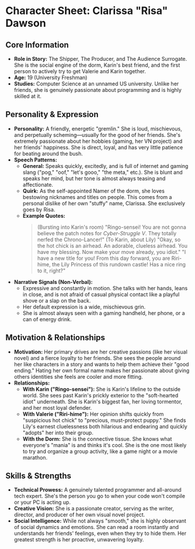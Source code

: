 # Character Sheet: Clarissa "Risa" Dawson

## Core Information
* **Role in Story:** The Shipper, The Producer, and The Audience Surrogate. She is the social engine of the dorm, Karin's best friend, and the first person to actively try to get Valerie and Karin together.
* **Age:** 19 (University Freshman)
* **Studies:** Computer Science at an unnamed US university. Unlike her friends, she is genuinely passionate about programming and is highly skilled at it.

## Personality & Expression
* **Personality:** A friendly, energetic "gremlin." She is loud, mischievous, and perpetually scheming—usually for the good of her friends. She's extremely passionate about her hobbies (gaming, her VN project) and her friends' happiness. She is direct, loyal, and has very little patience for beating around the bush.
* **Speech Patterns:**
    * **General:** Speaks quickly, excitedly, and is full of internet and gaming slang ("pog," "oof," "let's gooo," "the meta," etc.). She is blunt and speaks her mind, but her tone is almost always teasing and affectionate.
    * **Quirk:** As the self-appointed Namer of the dorm, she loves bestowing nicknames and titles on people. This comes from a personal dislike of her own "stuffy" name, Clarissa. She exclusively goes by Risa.
    * **Example Quotes:**
        > (Bursting into Karin's room) "Ringo-sensei! You are not gonna believe the patch notes for *Cyber-Struggle V*. They totally nerfed the Chrono-Lancer!"
        > (To Karin, about Lily) "Okay, so the hot chick is an airhead. An adorable, clueless airhead. You have my blessing. Now make your move already, you idiot."
        > "I have a new title for you! From this day forward, you are Riri-hime, the Lily Princess of this rundown castle! Has a nice ring to it, right?"
* **Narrative Signals (Non-Verbal):**
    * Expressive and constantly in motion. She talks with her hands, leans in close, and is not afraid of casual physical contact like a playful shove or a slap on the back.
    * Her default expression is a wide, mischievous grin.
    * She is almost always seen with a gaming handheld, her phone, or a can of energy drink.

## Motivation & Relationships
* **Motivation:** Her primary drives are her creative passions (like her visual novel) and a fierce loyalty to her friends. She sees the people around her like characters in a story and wants to help them achieve their "good ending." Hating her own formal name makes her passionate about giving others identities she feels are cooler and more fitting.
* **Relationships:**
    * **With Karin ("Ringo-sensei"):** She is Karin's lifeline to the outside world. She sees past Karin's prickly exterior to the "soft-hearted idiot" underneath. She is Karin's biggest fan, her loving tormentor, and her most loyal defender.
    * **With Valerie ("Riri-hime"):** Her opinion shifts quickly from "suspicious hot chick" to "precious, must-protect puppy." She finds Lily's earnest cluelessness both hilarious and endearing and quickly "adopts" her into their group.
    * **With the Dorm:** She is the connective tissue. She knows what everyone's "mania" is and thinks it's cool. She is the one most likely to try and organize a group activity, like a game night or a movie marathon.

## Skills & Strengths
* **Technical Prowess:** A genuinely talented programmer and all-around tech expert. She's the person you go to when your code won't compile or your PC is acting up.
* **Creative Vision:** She is a passionate creator, serving as the writer, director, and producer of her own visual novel project.
* **Social Intelligence:** While not always "smooth," she is highly observant of social dynamics and emotions. She can read a room instantly and understands her friends' feelings, even when they try to hide them. Her greatest strength is her proactive, unwavering loyalty.